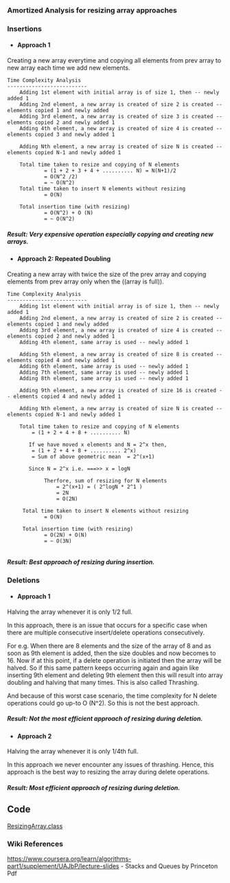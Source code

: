 ### Amortized Analysis for resizing array approaches

### Insertions
####
* #### Approach 1
Creating a new array everytime and copying all elements from prev array
to new array each time we add new elements.

````
Time Complexity Analysis
--------------------------
    Adding 1st element with initial array is of size 1, then -- newly added 1
    Adding 2nd element, a new array is created of size 2 is created -- elements copied 1 and newly added
    Adding 3rd element, a new array is created of size 3 is created -- elements copied 2 and newly added 1
    Adding 4th element, a new array is created of size 4 is created -- elements copied 3 and newly added 1

    Adding Nth element, a new array is created of size N is created -- elements copied N-1 and newly added 1

    Total time taken to resize and copying of N elements
            = (1 + 2 + 3 + 4 + .......... N) = N(N+1)/2 
            = O(N^2 /2) 
            = ~ O(N^2)
    Total time taken to insert N elements without resizing 
            = O(N)
            
    Total insertion time (with resizing)
            = O(N^2) + O (N)
            = ~ O(N^2)
````
##### Result:  Very expensive operation especially copying and creating new arrays.

####
* #### Approach 2: Repeated Doubling
Creating a new array with twice the size of the prev array
and copying elements from prev array only when the ((array is full)).


````
Time Complexity Analysis
--------------------------
    Adding 1st element with initial array is of size 1, then -- newly added 1
    Adding 2nd element, a new array is created of size 2 is created -- elements copied 1 and newly added
    Adding 3rd element, a new array is created of size 4 is created -- elements copied 2 and newly added 1
    Adding 4th element, same array is used -- newly added 1
    
    Adding 5th element, a new array is created of size 8 is created -- elements copied 4 and newly added 1
    Adding 6th element, same array is used -- newly added 1
    Adding 7th element, same array is used -- newly added 1
    Adding 8th element, same array is used -- newly added 1
    
    Adding 9th element, a new array is created of size 16 is created -- elements copied 4 and newly added 1
    
    Adding Nth element, a new array is created of size N is created -- elements copied N-1 and newly added 1
    
    Total time taken to resize and copying of N elements
        = (1 + 2 + 4 + 8 + .......... N) 
      
       If we have moved x elements and N = 2^x then,
        = (1 + 2 + 4 + 8 + .......... 2^x)
        = Sum of above geometric mean  = 2^(x+1)
        
       Since N = 2^x i.e. ===>> x = logN
            
            Therfore, sum of resizing for N elements
                = 2^(x+1) = ( 2^logN * 2^1 )
                = 2N
                = O(2N)
     
     Total time taken to insert N elements without resizing 
            = O(N)
            
     Total insertion time (with resizing)
            = O(2N) + O(N)
            = ~ O(3N)      
             
````
##### Result:  Best approach of resizing during insertion.

### Deletions
####
* #### Approach 1
Halving the array whenever it is only 1/2 full.

In this approach, there is an issue that occurs for a specific case
when there are multiple consecutive insert/delete operations consecutively.

For e.g. When there are 8 elements and the size of the array of 8 and 
as soon as 9th element is added, then the size doubles and now becomes to 16.
Now if at this point, if a delete operation is initiated then the array will be halved.
So if this same pattern keeps occurring again and again like inserting 9th element and deleting 9th element
then this will result into array doubling and halving that many times.
This is also called Thrashing.

And because of this worst case scenario,
the time complexity for N delete operations could go up-to
O (N^2). So this is not the best approach.
##### Result:  Not the most efficient approach of resizing during deletion.

####
* #### Approach 2
Halving the array whenever it is only 1/4th full.

In this approach we never encounter any issues of thrashing.
Hence, this approach is the best way to resizing the array during delete operations.

##### Result:  Most efficient approach of resizing during deletion.

## Code 
[ResizingArray.class](impls/ResizableArrayImpl.java)

### Wiki References
https://www.coursera.org/learn/algorithms-part1/supplement/UAJbP/lecture-slides - Stacks and Queues by Princeton Pdf